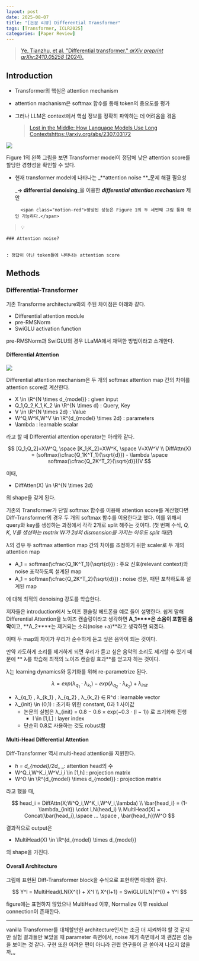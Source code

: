```yaml
---
layout: post
date: 2025-08-07
title: "[논문 리뷰] Differential Transformer"
tags: [Transformer, ICLR2025]
categories: [Paper Review]
---
```


> [Ye, Tianzhu, et al. "Differential transformer." ](https://arxiv.org/abs/2410.05258)[_arXiv preprint arXiv:2410.05258_](https://arxiv.org/abs/2410.05258)[ (2024).](https://arxiv.org/abs/2410.05258)



## Introduction

- Transformer의 핵심은 attention mechanism
- attention machanism은 softmax 함수를 통해 token의 중요도를 평가
- 그러나 LLM은 context에서 핵심 정보를 정확히 파악하는 데 어려움을 겪음

	> [Lost in the Middle: How Language Models Use Long Contextshttps://arxiv.org/abs/2307.03172](https://arxiv.org/abs/2307.03172)


![](https://prod-files-secure.s3.us-west-2.amazonaws.com/542b861c-36a8-4051-84e5-8804b6728dba/9083ea56-691a-4752-ae26-47f403431ac8/image.png?X-Amz-Algorithm=AWS4-HMAC-SHA256&X-Amz-Content-Sha256=UNSIGNED-PAYLOAD&X-Amz-Credential=ASIAZI2LB4666YW4F34Q%2F20250904%2Fus-west-2%2Fs3%2Faws4_request&X-Amz-Date=20250904T150104Z&X-Amz-Expires=3600&X-Amz-Security-Token=IQoJb3JpZ2luX2VjEPb%2F%2F%2F%2F%2F%2F%2F%2F%2F%2FwEaCXVzLXdlc3QtMiJIMEYCIQCYcjPew5Newi4SR6YJNA3X3cefSdJbdMhXSM4gI7xGsAIhAKqaQXf%2BfnkfrGNokq7wYk8PHE9v896yU00gl4jONWXhKv8DCF8QABoMNjM3NDIzMTgzODA1Igy2jwZDT1ugQ%2BSlhqcq3APzg%2FJOOrM%2BuNSQMboubkN90WT4NpKeiEUStH4%2BbPEV097gsUsh519pFfZFnsmoYzHXy%2BRMWtStFApj3IeWuXRkTQVQTMwp7DWnbwf3AlfpCoeP05HHpV4WoHAwXEJ0%2BfQ4cd1Ft7lIzFjF7enW9zkApCcOnrUImA%2BW%2FOqfbl1oAhx9ArxdVea6eXb9A6Zakgs6AP8iF9ScLTBMXK5Is8pZntKom4zo%2FYPxfndK8wBw9KY%2B5le%2Ff2jHH8x78HFZZhCl2RKWx5O%2BYnYG2JKSPlHW%2F1eSC39OFJMk2fx62isIlDd9SAWv8LjQNFazK8IjcNMLeONOm6fAQwrjaQ3YZgWIdG5%2Bkdrqv0kyIaB6x4pnac%2FTQuGj2N8mYfdTFa75xgMi4cy4eKVuNPuqbRw8g%2FCa8kpnN%2BS79%2FO8XFbzdwBsLBgdqhsmDbrAumbHuNCH9SBzMjk7M%2BTd9ZH%2FnAJQXotRRQGg8VjXFSuvv631RFTC7go1r2WsiMYNmxyFiwOcCGgMYm3CBICw4IZW3rqFGImbghcX08YccaPfevDjcHEcAG6nRcL6wZGxe7bc5ugRz%2BurMwIDibKYyCdH3bwkdNhL8wULaC%2Fb2qmb2dKgJ0eNKEOEDCk9uM1owA1PkDCDt%2BbFBjqkAck7Ii%2F%2B1y98ZzNKzEJdEa%2B373InDE5Tpox8fI%2Bni1KSs4img0TY30BHBHby1oRZ6q92L%2Bnsw5O9uXP%2FqxDHcQx6XDi3YZNOgFgwWa%2FrgBSjGAS3LPSnmI6J3z7wN0LFcNDKUp%2FFDvTr3CqB7LoxYAhD0qfltUEGAkQ%2Fv1gnQlaDXhEw6iOMyx7V7XHAhjbgS8VZEQHVIXTANkof6H4Ba4%2FrNLK3&X-Amz-Signature=c897c87108d262accd02e883a51e5cbed4bf9b89c4792668b6ff61c113b4350d&X-Amz-SignedHeaders=host&x-amz-checksum-mode=ENABLED&x-id=GetObject)


Figure 1의 왼쪽 그림을 보면 Transformer model이 정답에 낮은 attention score를 할당한 경향성을 확인할 수 있다.

- 현재 transformer model에 나타나는 _**attention noise **_문제 해결 필요성

	_**→ differential denoising**_을 이용한 _**differential attention mechanism**_ 제안


		<span class="notion-red">향상된 성능은 Figure 1의 두 세번째 그림 통해 확인 가능하다.</span>


> 💡 


	### Attention noise?


	: 정답이 아닌 token들에 나타나는 attention score



## Methods



### Differential-Transformer


기존 Transforme architecture와의 주된 차이점은 아래와 같다.

- Differential attention module
- pre-RMSNorm
- SwiGLU activation function

pre-RMSNorm과 SwiGLU의 경우 LLaMA에서 채택한 방법이라고 소개한다.



#### Differential Attention


![](https://prod-files-secure.s3.us-west-2.amazonaws.com/542b861c-36a8-4051-84e5-8804b6728dba/116d70b2-1963-4810-9167-f4c7d8a06e8f/image.png?X-Amz-Algorithm=AWS4-HMAC-SHA256&X-Amz-Content-Sha256=UNSIGNED-PAYLOAD&X-Amz-Credential=ASIAZI2LB4666YW4F34Q%2F20250904%2Fus-west-2%2Fs3%2Faws4_request&X-Amz-Date=20250904T150104Z&X-Amz-Expires=3600&X-Amz-Security-Token=IQoJb3JpZ2luX2VjEPb%2F%2F%2F%2F%2F%2F%2F%2F%2F%2FwEaCXVzLXdlc3QtMiJIMEYCIQCYcjPew5Newi4SR6YJNA3X3cefSdJbdMhXSM4gI7xGsAIhAKqaQXf%2BfnkfrGNokq7wYk8PHE9v896yU00gl4jONWXhKv8DCF8QABoMNjM3NDIzMTgzODA1Igy2jwZDT1ugQ%2BSlhqcq3APzg%2FJOOrM%2BuNSQMboubkN90WT4NpKeiEUStH4%2BbPEV097gsUsh519pFfZFnsmoYzHXy%2BRMWtStFApj3IeWuXRkTQVQTMwp7DWnbwf3AlfpCoeP05HHpV4WoHAwXEJ0%2BfQ4cd1Ft7lIzFjF7enW9zkApCcOnrUImA%2BW%2FOqfbl1oAhx9ArxdVea6eXb9A6Zakgs6AP8iF9ScLTBMXK5Is8pZntKom4zo%2FYPxfndK8wBw9KY%2B5le%2Ff2jHH8x78HFZZhCl2RKWx5O%2BYnYG2JKSPlHW%2F1eSC39OFJMk2fx62isIlDd9SAWv8LjQNFazK8IjcNMLeONOm6fAQwrjaQ3YZgWIdG5%2Bkdrqv0kyIaB6x4pnac%2FTQuGj2N8mYfdTFa75xgMi4cy4eKVuNPuqbRw8g%2FCa8kpnN%2BS79%2FO8XFbzdwBsLBgdqhsmDbrAumbHuNCH9SBzMjk7M%2BTd9ZH%2FnAJQXotRRQGg8VjXFSuvv631RFTC7go1r2WsiMYNmxyFiwOcCGgMYm3CBICw4IZW3rqFGImbghcX08YccaPfevDjcHEcAG6nRcL6wZGxe7bc5ugRz%2BurMwIDibKYyCdH3bwkdNhL8wULaC%2Fb2qmb2dKgJ0eNKEOEDCk9uM1owA1PkDCDt%2BbFBjqkAck7Ii%2F%2B1y98ZzNKzEJdEa%2B373InDE5Tpox8fI%2Bni1KSs4img0TY30BHBHby1oRZ6q92L%2Bnsw5O9uXP%2FqxDHcQx6XDi3YZNOgFgwWa%2FrgBSjGAS3LPSnmI6J3z7wN0LFcNDKUp%2FFDvTr3CqB7LoxYAhD0qfltUEGAkQ%2Fv1gnQlaDXhEw6iOMyx7V7XHAhjbgS8VZEQHVIXTANkof6H4Ba4%2FrNLK3&X-Amz-Signature=3115273f3c7c579245862379d065ea318340f0850a69cc0c52f19776f711eb16&X-Amz-SignedHeaders=host&x-amz-checksum-mode=ENABLED&x-id=GetObject)


Differential attention mechanism은 두 개의 softmax attention map 간의 차이를 attention score로 계산한다.

- X \in \R^{N \times d\_{model}} : given input
- Q\_1,Q\_2,K\_1,K\_2 \in \R^{N \times d} : Query, Key
- V \in \R^{N \times 2d} : Value
- W^Q,W^K,W^V \in \R^{d\_{model} \times 2d} : parameters
- \lambda : learnable scalar

라고 할 때 Differential attention operator는 아래와 같다.


$$
[Q_1;Q_2]=XW^Q, \space [K_1;K_2]=XW^K, \space V=XW^V \\
DiffAttn(X) = (softmax(\cfrac{Q_1K^T_1}{\sqrt{d}}) - \lambda \space softmax(\cfrac{Q_2K^T_2}{\sqrt{d}}))V
$$


이때,

- DiffAtten(X) \in \R^{N \times 2d}

의 shape을 갖게 된다.


기존의 Transformer가 단일 softmax 함수를 이용해 attention score를 계산했다면 Diff-Transformer의 경우 두 개의 softmax 함수를 이용한다고 했다. 이를 위해서 query와 key를 생성하는 과정에서 각각 2개로 split 해주는 것이다. <span class="notion-red">(첫 번째 수식, </span><span class="notion-red">_Q, K, V를 생성하는 matrix W가 2d의 dismension을 가지는 이유도 split 때문_</span><span class="notion-red">)</span>


 λ의 경우 두 softmax attention map 간의 차이를 조정하기 위한 scaler로 두 개의 attention map

- A\_1 = softmax(\cfrac{Q\_1K^T\_1}{\sqrt{d}}) : 주요 신호(relevant context)와 noise 포착하도록 설계된 map
- A\_1 = softmax(\cfrac{Q\_2K^T\_2}{\sqrt{d}}) : noise 성분, 패턴 포착하도록 설계된 map 

에 대해 최적의 denoising 강도를 학습한다.


저자들은 introduction에서 노이즈 캔슬링 헤드폰을 예로 들어 설명한다. 쉽게 말해 Differential Attention을 노이즈 캔슬링이라고 생각하면 **A\_1****은 소음이 포함된 음악**이고, **A\_2****는 제거되는 소리(noise +a)**라고 생각하면 되겠다. 


이때 두 map의 차이가 우리가 순수하게 듣고 싶은 음악이 되는 것이다. 


만약 과도하게 소리를 제거하게 되면 우리가 듣고 싶은 음악의 소리도 제거할 수 있기 때문에 ** λ를 학습해 최적의 노이즈 캔슬링 효과**를 얻고자 하는 것이다.


λ는 learning dynamics와 동기화를 위해 re-parametrize 된다.


$$
\lambda = exp(\lambda_{q_1} \cdot \lambda_{k_1}) - exp(\lambda_{q_2} \cdot \lambda_{k_2}) + \lambda_{init}
$$

- λ\_{q\_1} , λ\_{k\_1} , λ\_{q\_2} , λ\_{k\_2} ∈ R^d : learnable vector
- λ\_{init} \in (0,1) : 초기화 위한 constant, 0과 1 사이값
	- 논문의 실험은 λ\_{init} = 0.8 − 0.6 × exp(−0.3 · (l − 1)) 로 초기화해 진행
		- l \in [1,L] : layer index
	- 단순히 0.8로 사용하는 것도 robust함


#### **Multi-Head Differential Attention**


Diff-Transformer 역시 multi-head attention을 지원한다.

- _h = d\_{model}/2d__ _: attention head의 수
- W^Q\_i,W^K\_i,W^V\_i,i \in [1,h] : projection matrix
- W^O \in \R^{d\_{model} \times d\_{model}} : projection matrix

라고 했을 때,


$$
head_i = DiffAttn(X;W^Q_i,W^K_i,W^V_i,\lambda) \\
\bar{head_i} = (1-\lambda_{init}) \cdot LN(head_i) \\
MultiHead(X) = Concat(\bar{head_i},\space ... \space , \bar{head_h})W^O
$$


결과적으로 output은

- MultiHead(X) \in \R^{d\_{model} \times d\_{model}}

의 shape을 가진다.



#### Overall Architecture


그림에 표현된 Diff-Transformer block을 수식으로 표현하면 아래와 같다.


$$
Y^l = MultiHead(LN(X^l)) + X^l \\
X^{l+1} = SwiGLU(LN(Y^l)) + Y^l
$$


figure에는 표현하지 않았으나 MultiHead 이후, Normalize 이후 residual connection이 존재한다.


---


vanilla Transformer를 대체할만한 architecture인지는 조금 더 지켜봐야 할 것 같지만 실험 결과들만 보았을 때 parameter 측면에서, noise 제거 측면에서 꽤 괜찮은 성능을 보이는 것 같다. 구현 또한 어려운 편이 아니라 관련 연구들이 곧 쏟아져 나오지 않을까,,,

